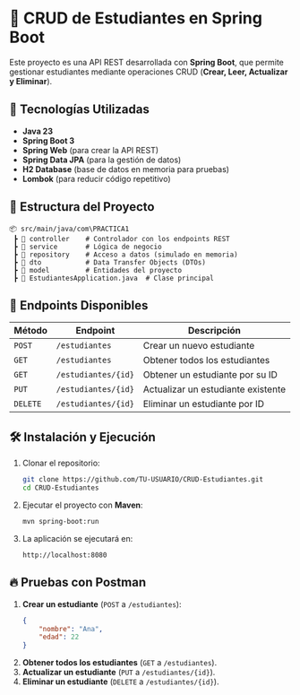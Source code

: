 # 📌 CRUD de Estudiantes en Spring Boot

Este proyecto es una API REST desarrollada con **Spring Boot**, que permite gestionar estudiantes mediante operaciones CRUD (**Crear, Leer, Actualizar y Eliminar**).

## 🚀 Tecnologías Utilizadas

- **Java 23**
- **Spring Boot 3**
- **Spring Web** (para crear la API REST)
- **Spring Data JPA** (para la gestión de datos)
- **H2 Database** (base de datos en memoria para pruebas)
- **Lombok** (para reducir código repetitivo)

## 📁 Estructura del Proyecto

```
📦 src/main/java/com\PRACTICA1
 ┣ 📂 controller    # Controlador con los endpoints REST
 ┣ 📂 service       # Lógica de negocio
 ┣ 📂 repository    # Acceso a datos (simulado en memoria)
 ┣ 📂 dto           # Data Transfer Objects (DTOs)
 ┣ 📂 model         # Entidades del proyecto
 ┣ 📜 EstudiantesApplication.java  # Clase principal
```

## 📌 Endpoints Disponibles

| Método | Endpoint              | Descripción                        |
|--------|----------------------|------------------------------------|
| `POST` | `/estudiantes`        | Crear un nuevo estudiante         |
| `GET`  | `/estudiantes`        | Obtener todos los estudiantes     |
| `GET`  | `/estudiantes/{id}`   | Obtener un estudiante por su ID   |
| `PUT`  | `/estudiantes/{id}`   | Actualizar un estudiante existente |
| `DELETE` | `/estudiantes/{id}` | Eliminar un estudiante por ID     |

## 🛠️ Instalación y Ejecución

1. Clonar el repositorio:
   ```bash
   git clone https://github.com/TU-USUARIO/CRUD-Estudiantes.git
   cd CRUD-Estudiantes
   ```
2. Ejecutar el proyecto con **Maven**:
   ```bash
   mvn spring-boot:run
   ```
3. La aplicación se ejecutará en:
   ```
   http://localhost:8080
   ```

## 🔥 Pruebas con Postman

1. **Crear un estudiante** (`POST` a `/estudiantes`):
   ```json
   {
       "nombre": "Ana",
       "edad": 22
   }
   ```
2. **Obtener todos los estudiantes** (`GET` a `/estudiantes`).
3. **Actualizar un estudiante** (`PUT` a `/estudiantes/{id}`).
4. **Eliminar un estudiante** (`DELETE` a `/estudiantes/{id}`).
